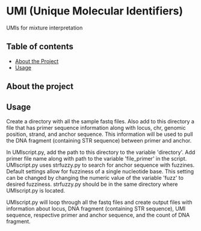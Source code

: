 <!-- PROJECT TITLE -->
# UMI (Unique Molecular Identifiers)
UMIs for mixture interpretation

<!-- TABLE OF CONTENTS -->
## Table of contents
* [About the Project](#about-the-project)
* [Usage](#usage)

<!-- ABOUT THE PROJECT -->
## About the project


<!-- Usage -->
## Usage

Create a directory with all the sample fastq files.
Also add to this directory a file that has primer sequence information along with locus, chr, genomic position, strand, and anchor sequence. This information will be used to pull the DNA fragment (containing STR sequence) between primer and anchor. 

In UMIscript.py, add the path to this directory to the variable 'directory'. Add primer file name along with path to the variable 'file_primer' in the script.
UMIscript.py uses strfuzzy.py to search for anchor sequence with fuzzines. Default settings allow for fuzziness of a single nucleotide base. This setting can be changed by changing the numeric value of the variable 'fuzz' to desired fuzziness. strfuzzy.py should be in the same directory where UMIscript.py is located.  

UMIscript.py will loop through all the fastq files and create output files with information about locus, DNA fragment (containing STR sequence), UMI sequence, respective primer and anchor sequence, and the count of DNA fragment.
